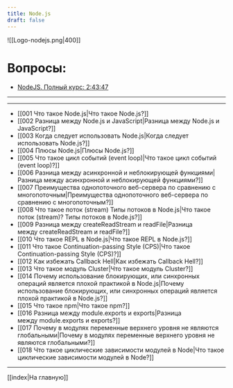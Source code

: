 ```yaml
---
title: Node.js
draft: false
---
```


![[Logo-nodejs.png|400]]

# Вопросы:

* [NodeJS. Полный курс: 2:43:47](https://www.youtube.com/watch?v=nu4PiyjAmAE&list=PLNkWIWHIRwMFKmmIPVaCPpusgloMMgxN2&index=16)

___
___

* [[001 Что такое Node.js|Что такое Node.js?]]
* [[002 Разница между Node.js и JavaScript|Разница между Node.js и JavaScript?]]
* [[003 Когда следует использовать Node.js|Когда следует использовать Node.js?]]
* [[004 Плюсы Node.js|Плюсы Node.js?]]
* [[005 Что такое цикл событий (event loop)|Что такое цикл событий (event loop)?]]
* [[006 Разница между асинхронной и неблокирующей функциями|Разница между асинхронной и неблокирующей функциями?]]
* [[007 Преимущества однопоточного веб-сервера по сравнению с многопоточным|Преимущества однопоточного веб-сервера по сравнению с многопоточным?]]
* [[008 Что такое поток (stream) Типы потоков в Node.js|Что такое поток (stream)? Типы потоков в Node.js?]]
* [[009 Разница между createReadStream и readFile|Разница между createReadStream и readFile?]]
* [[010 Что такое REPL в Node.js|Что такое REPL в Node.js?]]
* [[011 Что такое Continuation-passing Style (CPS)|Что такое Continuation-passing Style (CPS)?]]
* [[012 Как избежать Callback Hell|Как избежать Callback Hell?]]
* [[013 Что такое модуль Cluster|Что такое модуль Cluster?]]
* [[014 Почему использование блокирующих, или синхронных операций является плохой практикой в Node.js|Почему использование блокирующих, или синхронных операций является плохой практикой в Node.js?]]
* [[015 Что такое npm|Что такое npm?]]
* [[016 Разница между module.exports и exports|Разница между module.exports и exports?]]
* [[017 Почему в модулях переменные верхнего уровня не являются глобальными|Почему в модулях переменные верхнего уровня не являются глобальными?]]
* [[018 Что такое циклические зависимости модулей в Node|Что такое циклические зависимости модулей в Node?]]

___

[[index|На главную]]